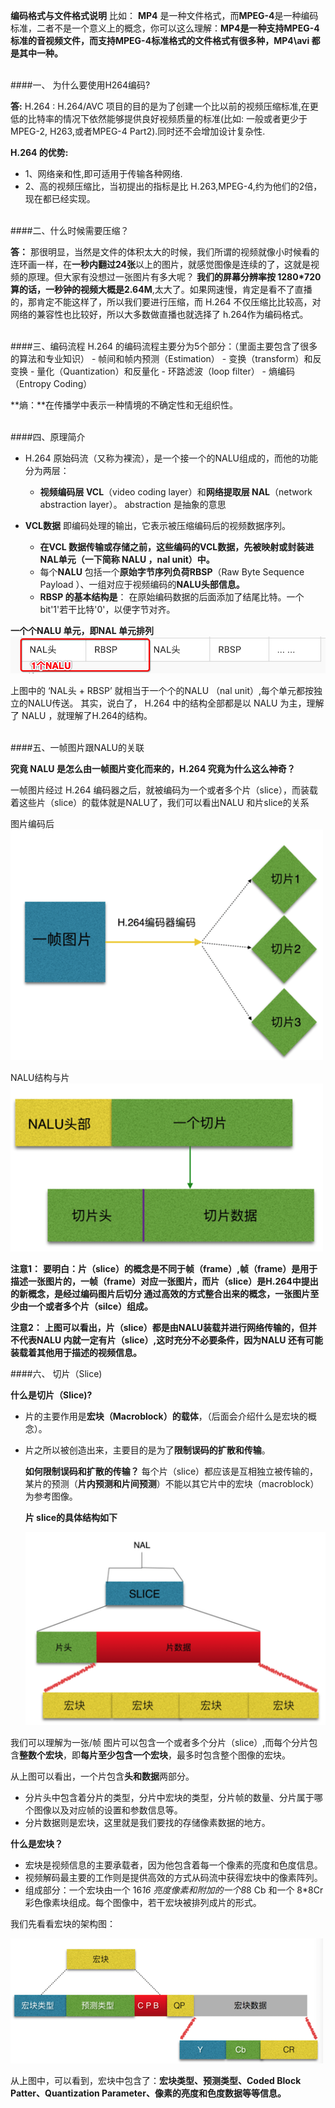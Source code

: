 

**编码格式与文件格式说明**
比如： **MP4** 是一种文件格式，而**MPEG-4**是一种编码标准，二者不是一个意义上的概念，你可以这么理解：**MP4是一种支持MPEG-4标准的音视频文件，而支持MPEG-4标准格式的文件格式有很多种，MP4\avi 都是其中一种。**





<br>
####一、 为什么要使用H264编码?

**答:**
H.264 : H.264/AVC 项目的目的是为了创建一个比以前的视频压缩标准,在更低的比特率的情况下依然能够提供良好视频质量的标准(比如: 一般或者更少于 MPEG-2, H263,或者MPEG-4 Part2).同时还不会增加设计复杂性.

**H.264 的优势:**
- 1、网络亲和性,即可适用于传输各种网络.
- 2、高的视频压缩比，当初提出的指标是比 H.263,MPEG-4,约为他们的2倍，现在都已经实现。


<br>
####二、什么时候需要压缩？

**答：**
那很明显，当然是文件的体积太大的时候，我们所谓的视频就像小时候看的连环画一样，在**一秒内翻过24张**以上的图片，就感觉图像是连续的了，这就是视频的原理。但大家有没想过一张图片有多大呢？ **我们的屏幕分辨率按 1280*720 算的话，一秒钟的视频大概是2.64M**,太大了。如果网速慢，肯定是看不了直播的，那肯定不能这样了，所以我们要进行压缩，而 H.264 不仅压缩比比较高，对网络的兼容性也比较好，所以大多数做直播也就选择了 h.264作为编码格式。

<br>
####三、编码流程
H.264 的编码流程主要分为5个部分：（里面主要包含了很多的算法和专业知识）
- 帧间和帧内预测（Estimation）
- 变换（transform）和反变换
- 量化（Quantization）和反量化
- 环路滤波（loop filter）
- 熵编码（Entropy Coding）

**熵：**在传播学中表示一种情境的不确定性和无组织性。

<br>
####四、原理简介

- H.264 原始码流（又称为裸流），是一个接一个的NALU组成的，而他的功能分为两层：
    - **视频编码层 VCL**（video coding layer）和**网络提取层 NAL**（network abstraction layer）。 abstraction 是抽象的意思

- **VCL数据** 即编码处理的输出，它表示被压缩编码后的视频数据序列。
    - **在VCL 数据传输或存储之前，这些编码的VCL数据，先被映射或封装进NAL单元（一下简称 NALU ，nal unit）中。**
    - 每个**NALU** 包括一个**原始字节序列负荷RBSP**（Raw Byte Sequence Payload ）、一组对应于视频编码的**NALU头部信息。**
    - **RBSP 的基本结构是**： 在原始编码数据的后面添加了结尾比特。一个bit'1'若干比特'0'，以便字节对齐。
    

**一个个NALU 单元，即NAL 单元排列**
![](/assets/nalu.png)

上图中的 ‘NAL头 + RBSP’ 就相当于一个个的NALU （nal unit）,每个单元都按独立的NALU传送。 其实，说白了， H.264 中的结构全部都是以 NALU 为主，理解了 NALU ，就理解了H.264的结构。




<br>
####五、一帧图片跟NALU的关联

**究竟 NALU 是怎么由一帧图片变化而来的，H.264 究竟为什么这么神奇？**
<br>

一帧图片经过 H.264 编码器之后，就被编码为一个或者多个片（slice），而装载着这些片（slice）的载体就是NALU了，我们可以看出NALU 和片slice的关系

图片编码后
![](/assets/frame2Slice.png)



NALU结构与片
![](/assets/naluSlice.png)


**注意1：**
**要明白：片（slice）的概念是不同于帧（frame）,帧（frame）是用于描述一张图片的，一帧（frame）对应一张图片，而片（slice）是H.264中提出的新概念，是经过编码图片后切分 通过高效的方式整合出来的概念，一张图片至少由一个或者多个片（silce）组成。**

**注意2：**
**上图可以看出，片（slice）都是由NALU装载并进行网络传输的，但并不代表NALU 内就一定有片（slice）,这时充分不必要条件，因为NALU 还有可能装载着其他用于描述的视频信息。**


####六、 切片（Slice)

**什么是切片（Slice)?**
- 片的主要作用是**宏块（Macroblock）的载体**，（后面会介绍什么是宏块的概念）。
- 片之所以被创造出来，主要目的是为了**限制误码的扩散和传输**。
    
    **如何限制误码和扩散的传输？**
每个片（slice）都应该是互相独立被传输的，某片的预测（**片内预测和片间预测**）不能以其它片中的宏块（macroblock）为参考图像。

    **片 slice的具体结构如下**

    ![](/assets/slice_struct.png)


我们可以理解为一张/帧 图片可以包含一个或者多个分片（slice）,而每个分片包含**整数个宏块**，即**每片至少包含一个宏块**，最多时包含整个图像的宏块。

   从上图可以看出，一个片包含**头和数据**两部分。
- 分片头中包含着分片的类型，分片中宏块的类型，分片帧的数量、分片属于哪个图像以及对应帧的设置和参数信息等。
- 分片数据则是宏块，这里就是我们要找的存储像素数据的地方。



**什么是宏块？**
- 宏块是视频信息的主要承载者，因为他包含着每一个像素的亮度和色度信息。
- 视频解码最主要的工作则是提供高效的方式从码流中获得宏块中的像素阵列。
- 组成部分：一个宏块由一个 16*16 亮度像素和附加的一个8*8 Cb 和一个 8*8Cr 彩色像素块组成。每个图像中，若干宏块被排列成片的形式。

我们先看看宏块的架构图：

![](/assets/macroblock.png)

从上图中，可以看到，宏块中包含了：**宏块类型、预测类型、Coded Block Patter、Quantization Parameter、像素的亮度和色度数据等等信息。**



































































